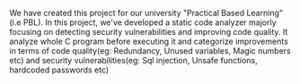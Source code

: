 We have created this project for our university "Practical Based Learning" (i.e PBL).
In this project, we've developed a static code analyzer majorly focusing on detecting security vulnerabilities and improving code quality. 
It analyze whole C program before executing it and categorize improvements in terms of code quality(eg: Redundancy, Unused variables, Magic numbers etc) 
and security vulnerabilities(eg: Sql injection, Unsafe functions, hardcoded passwords etc) 

